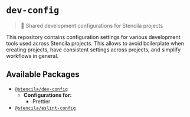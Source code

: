 # `dev-config`

> 🔧 Shared development configurations for Stencila projects

This repository contains configuration settings for various development tools
used across Stencila projects. This allows to avoid boilerplate when creating
projects, have consistent settings across projects, and simplify workflows in
general.

## Available Packages

- [`@stencila/dev-config`](./packages/dev-config)
  - **Configurations for:**
    - Prettier
- [`@stencila/eslint-config`](./packages/eslint-config)
